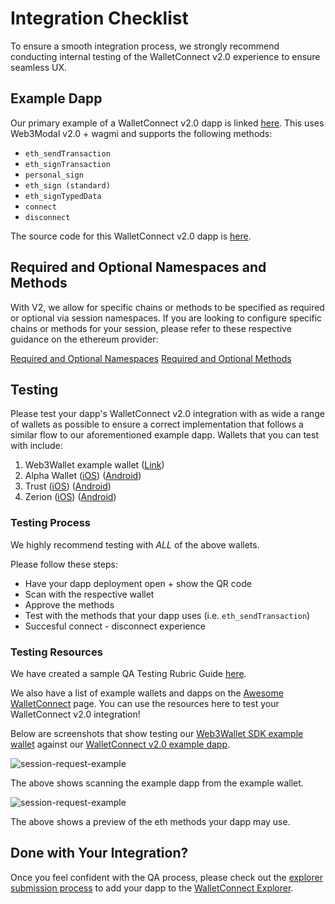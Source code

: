 # Integration Checklist

To ensure a smooth integration process, we strongly recommend conducting internal testing of the WalletConnect v2.0 experience to ensure seamless UX.

## Example Dapp

Our primary example of a WalletConnect v2.0 dapp is linked [here](https://react-app.walletconnect.com/). This uses Web3Modal v2.0 + wagmi and supports the following methods:

- `eth_sendTransaction`
- `eth_signTransaction`
- `personal_sign`
- `eth_sign (standard)`
- `eth_signTypedData`
- `connect`
- `disconnect`

The source code for this WalletConnect v2.0 dapp is [here](https://github.com/WalletConnect/web-examples/tree/main/dapps/react-dapp-v2).

## Required and Optional Namespaces and Methods

With V2, we allow for specific chains or methods to be specified as required or optional via session namespaces. If you are looking to configure specific chains or methods for your session, please refer to these respective guidance on the ethereum provider:

[Required and Optional Namespaces](../../../web/providers/ethereum#required-and-optional-namespaces)
[Required and Optional Methods](../../../web/providers/ethereum#required-and-optional-methods)

## Testing

Please test your dapp's WalletConnect v2.0 integration with as wide a range of wallets as possible to ensure a correct implementation that follows a similar flow to our aforementioned example dapp. Wallets that you can test with include:

1. Web3Wallet example wallet ([Link](https://react-web3wallet.vercel.app/))
2. Alpha Wallet ([iOS](https://apps.apple.com/us/app/alphawallet-ethereum-binance/id1358230430)) ([Android](https://play.google.com/store/apps/details?id=io.stormbird.wallet&hl=en&gl=US))
3. Trust ([iOS](https://apps.apple.com/us/app/trust-crypto-bitcoin-wallet/id1288339409)) ([Android](https://play.google.com/store/apps/details?id=com.wallet.crypto.trustapp&hl=en&gl=US))
4. Zerion ([iOS](https://apps.apple.com/us/app/zerion-wallet-crypto-web3/id1456732565)) ([Android](https://play.google.com/store/apps/details?id=io.zerion.android&hl=en&gl=US))

### Testing Process

We highly recommend testing with _ALL_ of the above wallets.

Please follow these steps:

- Have your dapp deployment open + show the QR code
- Scan with the respective wallet
- Approve the methods
- Test with the methods that your dapp uses (i.e. `eth_sendTransaction`)
- Succesful connect - disconnect experience

### Testing Resources

We have created a sample QA Testing Rubric Guide [here](https://docs.google.com/spreadsheets/d/12Hqu3yjcqnjSuE2MyHsvFhPfoMkY3DH9MdLaIb2woxw/edit?usp=sharing).

We also have a list of example wallets and dapps on the [Awesome WalletConnect](https://github.com/WalletConnect/awesome-walletconnect) page. You can use the resources here to test your WalletConnect v2.0 integration!

Below are screenshots that show testing our [Web3Wallet SDK example wallet](https://react-wallet.walletconnect.com/) against our [WalletConnect v2.0 example dapp](https://react-app.walletconnect.com/).

![session-request-example](/assets/Web3Wallet.png)

The above shows scanning the example dapp from the example wallet.

![session-request-example](/assets/SessionRequestExample.png)

The above shows a preview of the eth methods your dapp may use.

## Done with Your Integration?

Once you feel confident with the QA process, please check out the [explorer submission process](../explorer-submission.md) to add your dapp to the [WalletConnect Explorer](https://walletconnect.com/explorer).
